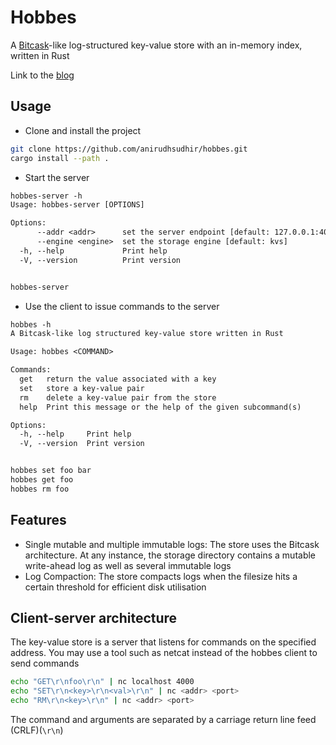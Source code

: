 # Hobbes

A [Bitcask](https://github.com/basho/bitcask/blob/develop/doc/bitcask-intro.pdf)-like
log-structured key-value store with an in-memory index, written in Rust

Link to the [blog](https://sudhir.live/posts/hobbes-log/)

## Usage

- Clone and install the project

```sh
git clone https://github.com/anirudhsudhir/hobbes.git
cargo install --path .
```

- Start the server

```txt
hobbes-server -h
Usage: hobbes-server [OPTIONS]

Options:
      --addr <addr>      set the server endpoint [default: 127.0.0.1:4000]
      --engine <engine>  set the storage engine [default: kvs]
  -h, --help             Print help
  -V, --version          Print version


hobbes-server
```

- Use the client to issue commands to the server

```txt
hobbes -h
A Bitcask-like log structured key-value store written in Rust

Usage: hobbes <COMMAND>

Commands:
  get   return the value associated with a key
  set   store a key-value pair
  rm    delete a key-value pair from the store
  help  Print this message or the help of the given subcommand(s)

Options:
  -h, --help     Print help
  -V, --version  Print version


hobbes set foo bar
hobbes get foo
hobbes rm foo
```

## Features

- Single mutable and multiple immutable logs: The store uses the Bitcask architecture. At any instance, the storage directory contains a mutable write-ahead log as well as several immutable logs
- Log Compaction: The store compacts logs when the filesize hits a certain threshold for efficient disk utilisation

## Client-server architecture

The key-value store is a server that listens for commands on the specified address. You may use a tool such as netcat instead of the hobbes client to send commands

```sh
echo "GET\r\nfoo\r\n" | nc localhost 4000
echo "SET\r\n<key>\r\n<val>\r\n" | nc <addr> <port>
echo "RM\r\n<key>\r\n" | nc <addr> <port>
```

The command and arguments are separated by a carriage return line feed (CRLF)(`\r\n`)
